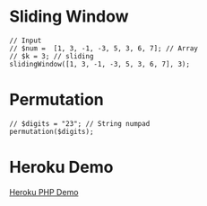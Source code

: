 # Sliding Window

```
// Input
// $num =  [1, 3, -1, -3, 5, 3, 6, 7]; // Array
// $k = 3; // sliding
slidingWindow([1, 3, -1, -3, 5, 3, 6, 7], 3);
```

# Permutation

```
// $digits = "23"; // String numpad
permutation($digits);
```

# Heroku Demo

[Heroku PHP Demo](https://php-demo-bao.herokuapp.com/)
